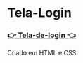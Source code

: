 # Tela-Login
### [👉 Tela-de-login 👈](https://guiilhermecosta.github.io/meus-projetos/)
Criado em HTML e CSS

